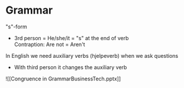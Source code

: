 # Grammar

"s"-form

- 3rd person = He/she/it = "s" at the end of verb  
Contraption: Are not = Aren't
 
In English we need auxiliary verbs (hjelpeverb) when we ask questions

- With third person it changes the auxiliary verb

![[Congruence in GrammarBusinessTech.pptx]]